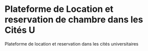 # Plateforme de Location et reservation de chambre dans les Cités U
 Plateforme de location et reservation dans les cités universitaires
